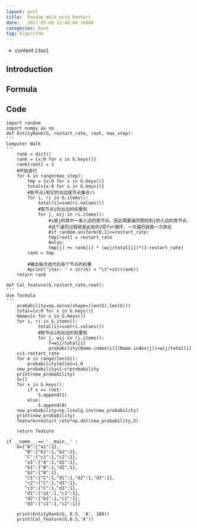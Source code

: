 ```yaml
---
layout: post
title:  Random Walk with Restart
date:   2017-05-09 21:48:00 +0800
categories: Rank
tag: Algorithm
---
```


* content
{:toc}


## Introduction

## Formula

## Code
	import random
	import numpy as np
	def EntityRank(G, restart_rate, root, max_step):  
	'''
	Computer Walk
	'''
	    rank = dict()  
	    rank = {x:0 for x in G.keys()}  
	    rank[root] = 1  
	    #开始迭代  
	    for k in range(max_step):  
	        tmp = {x:0 for x in G.keys()}
	        total={x:0 for x in G.keys()}
	        #取节点i和它的出边尾节点集合ri  
	        for i, ri in G.items():
	            total[i]=sum(ri.values())
	            #取节点i的出边的权重和
	            for j, wij in ri.items():
	                #i是j的其中一条入边的首节点，因此需要遍历图找到j的入边的首节点，  
	                #这个遍历过程就是此处的2层for循环，一次遍历就是一次游走 
	                #if random.uniform(0,1)<=restart_rate:
	                tmp[root] = restart_rate
	                #else:       
	                tmp[j] += rank[i] * (wij/total[i])*(1-restart_rate)
	        rank = tmp  
	  
	        #输出每次迭代后各个节点的权重  
	        #print('iter: ' + str(k) + "\t"+str(rank)) 
	    return rank  

	def Cal_feature(G,restart_rate,root):
	'''
	Use formula
	'''
	    probability=np.zeros(shape=(len(G),len(G)))
	    total={x:0 for x in G.keys()}
	    Name=[x for x in G.keys()]
	    for i, ri in G.items():
	            total[i]=sum(ri.values())
	            #取节点i的出边的权重和
	            for j, wij in ri.items():
	                f=wij/total[i]
	                probability[Name.index(i)][Name.index(j)]=wij/total[i]
	    c=1-restart_rate
	    for m in range(len(G)):
	        probability[m][m]=1.0
	    new_probability=1-c*probability
	    print(new_probability)
	    S=[]
	    for x in G.keys():
	        if x == root:
	            S.append(1)
	        else:
	            S.append(0)
	    new_probability=np.linalg.inv(new_probability)
	    print(new_probability)
	    feature=restart_rate*np.dot(new_probability,S)
	    
	    return feature
	  
	if __name__ == '__main__' :  
	    G={"A":{"a1":1},
	       "B":{"b1":1,"b2":1},
	       "C":{"c1":1,"c2":1},
	       "a1":{"A":1,"d1":1},
	       "b1":{"B":1,"d2":1},
	       "b2":{"B":1},
	       "c1":{"C":1,"d1":1,"d2":1,"d3":1},
	       "c2":{"C":1,"d3":1},
	       "c3":{"C":1,"d3":1},
	       "d1":{"a1":1,"c1":1},
	       "d2":{"b1":1,"c1":1},
	       "d3":{"c1":1,"c2":1}}
	  
	    print(EntityRank(G, 0.5, 'A', 100))
	    print(Cal_feature(G,0.5,'A'))